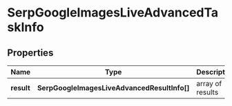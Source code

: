 # SerpGoogleImagesLiveAdvancedTaskInfo

## Properties

| Name | Type | Description | Notes |
|------------ | ------------- | ------------- | -------------|
**result** | **SerpGoogleImagesLiveAdvancedResultInfo[]** | array of results |[optional]|